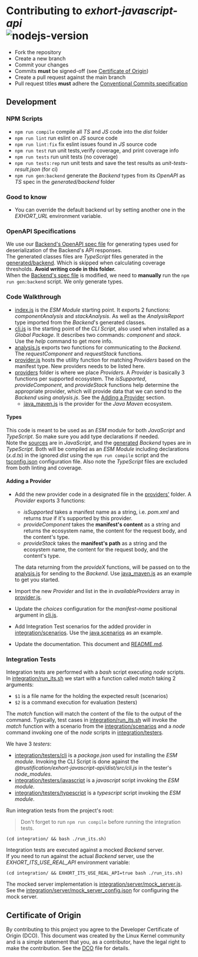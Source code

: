 # Contributing to *exhort-javascript-api*<br/>![nodejs-version][10]

* Fork the repository
* Create a new branch
* Commit your changes
* Commits <strong>must</strong> be signed-off (see [Certificate of Origin](#certificate-of-origin))
* Create a pull request against the main branch
* Pull request titles <strong>must</strong> adhere the [Conventional Commits specification][0]

## Development

### NPM Scripts

* `npm run compile` compile all _TS_ and _JS_ code into the _dist_ folder
* `npm run lint` run eslint on _JS_ source code
* `npm run lint:fix` fix eslint issues found in _JS_ source code
* `npm run test` run unit tests,verify coverage, and print coverage info
* `npm run tests` run unit tests (no coverage)
* `npm run tests:rep` run unit tests and save the test results as _unit-tests-result.json_ (for ci)
* `npm run gen:backend` generate the _Backend_ types from its _OpenAPI_ as _TS_ spec in the _generated/backend_ folder

### Good to know

* You can override the default backend url by setting another one in the _EXHORT_URL_ environment variable.

### OpenAPI Specifications

We use our [Backend's OpenAPI spec file][1] for generating types used for deserialization of the Backend's
API responses.<br/>
The generated classes files are _TypeScript_ files generated in the [generated/backend](generated/backend).
Which is skipped when calculating coverage thresholds. **Avoid writing code in this folder.**<br/>
When the [Backend's spec file][1] is modified, we need to **manually** run the `npm run gen:backend` script.
We only generate types.

### Code Walkthrough

* [index.js](src/index.js) is the _ESM Module_ starting point. It exports 2 functions: _componentAnalysis_ and
  _stackAnalysis_. As well as the _AnalysisReport_ type imported from the _Backend_'s generated classes.
* [cli.js](src/cli.js) is the starting point of the _CLI Script_, also used when installed as a _Global Package_.
  It describes two commands: _component_ and _stack_. Use the _help_ command to get more info.
* [analysis.js](src/analysis.js) exports two functions for communicating to the _Backend_.
  The _requestComponent_ and _requestStack_ functions.
* [provider.js](src/provider.js) hosts the utility function for matching _Providers_ based on the manifest type.
  New providers needs to be listed here.
* [providers](src/providers) folder is where we place _Providers_. A _Provider_ is basically 3 functions per supported
  ecosystem.
  The _isSupported_, _provideComponent_, and _provideStack_ functions help determine the appropriate provider,
  which will provide data that we can send to the _Backend_ using _analysis.js_. See the
  [Adding a Provider](#adding-a-provider) section.
  * [java_maven.js](src/providers/java_maven.js) is the provider for the _Java_ _Maven_ ecosystem.

#### Types

This code is meant to be used as an _ESM_ module for both _JavaScript_ and _TypeScript_. So make sure you add type
declarations if needed.<br/>
Note the [sources](src) are in _JavaScript_, and the [generated](generated/backend) _Backend_ types are in _TypeScript_.
Both will be compiled as an _ESM Module_ including declarations (_x.d.ts_) in the ignored _dist_ using the
`npm run compile` script and the [tsconfig.json](tsconfig.json) configuration file. Also note the _TypeScript_ files are
excluded from both linting and coverage.

#### Adding a Provider

* Add the new provider code in a designated file in the [providers'](src/providers) folder.
  A _Provider_ exports 3 functions:
  *  _isSupported_ takes a manifest name as a string, i.e. _pom.xml_ and returns _true_ if it's supported by this
    provider.
  * _provideComponent_ takes the **manifest's content** as a string and returns the ecosystem name, the content for the
    request body, and the content's type.
  * _provideStack_ takes the **manifest's path** as a string and the ecosystem name, the content for the request body,
    and the content's type.

  The data returning from the _provideX_ functions, will be passed on to the [analysis.js](src/analysis.js) for sending
  to the _Backend_.
  Use [java_maven.js](src/providers/java_maven.js) as an example to get you started.
* Import the new _Provider_ and list in the in _availableProviders_ array in [provider.js](src/provider.js).
* Update the _choices_ configuration for the _manifest-name_ positional argument in  [cli.js](src/cli.js).
* Add Integration Test scenarios for the added provider in [integration/scenarios](integration/scenarios).
  Use the [java scenarios](integration/scenarios/maven) as an example.
* Update the documentation. This document and [README.md](README.md).

### Integration Tests

Integration tests are performed with a _bash_ script executing _node_ scripts.<br/>
In [integration/run_its.sh](integration/run_its.sh) we start with a function called _match_ taking 2 arguments:
* `$1` is a file name for the holding the expected result (scenarios)
* `$2` is a command execution for evaluation (testers)

The _match_ function will match the content of the file to the output of the command.
Typically, test cases in [integration/run_its.sh](integration/run_its.sh) will invoke the _match_ function with
a scenario from the [integration/scenarios](integration/scenarios) and a _node_ command invoking one of the _node_
scripts in [integration/testers](integration/testers).<br/>

We have 3 _testers_:
* [integration/testers/cli](integration/testers/cli) is a _package.json_ used for installing the _ESM module_.
  Invoking the CLI Script is done against the _@trustification/exhort-javascript-api/dist/src/cli.js_ in the tester's
  _node_modules_.
* [integration/testers/javascript](integration/testers/javascript) is a _javascript_ script invoking the _ESM module_.
* [integration/testers/typescript](integration/testers/typescript) is a _typescript_ script invoking the _ESM module_.

Run integration tests from the project's root:

> Don't forget to run `npm run compile` before running the integration tests.

```shell
(cd integration/ && bash ./run_its.sh)
```

Integration tests are executed against a mocked _Backend_ server.<br/>
If you need to run against the actual _Backend_ server, use the _EXHORT_ITS_USE_REAL_API_ environment variable:

```shell
(cd integration/ && EXHORT_ITS_USE_REAL_API=true bash ./run_its.sh)
```

The mocked server implementation is [integration/server/mock_server.js](integration/server/mock_server.js). See the
[integration/server/mock_server_config.json](integration/server/mock_server_config.json) for configuring the mock
server.

## Certificate of Origin

By contributing to this project you agree to the Developer Certificate of
Origin (DCO). This document was created by the Linux Kernel community and is a
simple statement that you, as a contributor, have the legal right to make the
contribution. See the [DCO](DCO) file for details.

<!-- Real links -->
[0]: https://www.conventionalcommits.org/en/v1.0.0/
[1]: https://github.com/trustification/exhort/blob/0.1.x/src/main/resources/META-INF/openapi.yaml

<!-- Badge links -->
[10]: https://badgen.net/badge/NodeJS%20Version/18/68a063
